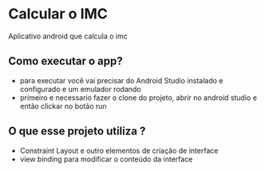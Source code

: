 # Calcular o IMC
Aplicativo android que calcula o imc

## Como executar o app?
- para executar você vai precisar do Android Studio instalado e configurado e um emulador rodando
- primeiro e necessario fazer o clone do projeto, abrir no android studio e então clickar no botão run

## O que esse projeto utiliza ?
- Constraint Layout e outro elementos de criação de interface
- view binding para modificar o conteúdo da interface
